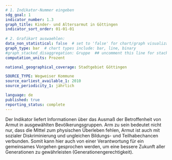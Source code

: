 ```yaml
---
# 1. Indikator-Nummer eingeben 
sdg_goal: 1 
indicator_number: 1.3
graph_title: Kinder- und Altersarmut in Göttingen
indicator_sort_order: 01-01-01
 
# 2. Grafikart auswaehlen: 
data_non_statistical: false  # set to 'false' for chart/graph visualization 
graph_type: bar  # chart types include: bar, line, binary 
#graph_stacked_disaggregation: Gruppe  ## uncomment this line for stacked bars. eplace 'Geschlecht' with the field of aggregation. 
computation_units: Prozent

national_geographical_coverage: Stadtgebiet Göttingen

SOURCE_TYPE: Wegweiser Kommune
source_earliest_available_1: 2010
source_periodicity_1: jährlich

language: de   
published: true 
reporting_status: complete
---
```

Der Indikator liefert Informationen über das Ausmaß der Betroffenheit von Armut in ausgewählten Bevölkerungsgruppen. Arm zu sein bedeutet nicht nur, dass die Mittel zum physischen Überleben fehlen, Armut ist auch mit sozialer Diskriminierung und ungleichen Bildungs- und Teilhabechancen verbunden. Somit kann hier auch von einer Verantwortung für ein gemeinsames Vorgehen gesprochen werden, um eine bessere Zukunft aller Generationen zu gewährleisten (Generationengerechtigkeit).
